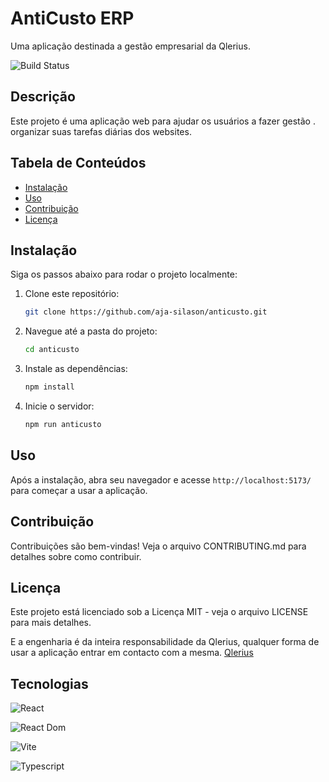 # AntiCusto ERP

Uma aplicação destinada a gestão empresarial da Qlerius.



![Build Status](https://img.shields.io/badge/Status-developing-brightgreen)

## Descrição
Este projeto é uma aplicação web para ajudar os usuários a fazer gestão . organizar suas tarefas diárias dos websites.

## Tabela de Conteúdos
- [Instalação](#instalação)
- [Uso](#uso)
- [Contribuição](#contribuição)
- [Licença](#licença)

## Instalação
Siga os passos abaixo para rodar o projeto localmente:

1. Clone este repositório:
   ```bash
   git clone https://github.com/aja-silason/anticusto.git
2. Navegue até a pasta do projeto:
    ```bash
    cd anticusto
3. Instale as dependências:
    ```bash
    npm install
4. Inicie o servidor:
    ```bash
    npm run anticusto
## Uso

Após a instalação, abra seu navegador e acesse ``http://localhost:5173/`` para começar a usar a aplicação.

## Contribuição

Contribuições são bem-vindas! Veja o arquivo CONTRIBUTING.md para detalhes sobre como contribuir.

## Licença

Este projeto está licenciado sob a Licença MIT - veja o arquivo LICENSE para mais detalhes.<br>

E a engenharia é da inteira responsabilidade da Qlerius, qualquer forma de usar a aplicação entrar em contacto com a mesma. [Qlerius](mailto:geral@qlerius.com)

## Tecnologias

![React](https://img.shields.io/badge/React-^18.3.1-blue)<br>

![React Dom](https://img.shields.io/badge/React%20Dom-^18.3.1-blue)<br>

![Vite](https://img.shields.io/badge/Vite-^6.0.5-purple)<br>

![Typescript](https://img.shields.io/badge/TypeScript-~5.6.2-blue)<br>
